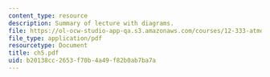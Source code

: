 ```yaml
---
content_type: resource
description: Summary of lecture with diagrams.
file: https://ol-ocw-studio-app-qa.s3.amazonaws.com/courses/12-333-atmospheric-and-ocean-circulations-spring-2004/b20138cc2653f70b4a49f82b0ab7ba7a_ch5.pdf
file_type: application/pdf
resourcetype: Document
title: ch5.pdf
uid: b20138cc-2653-f70b-4a49-f82b0ab7ba7a
---
```


